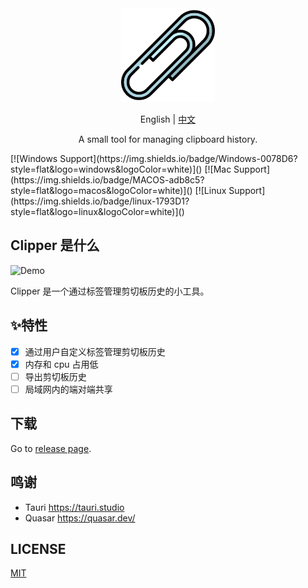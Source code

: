 <div align="center">
    <img height=150 src="https://github.com/a1393323447/clipper/blob/main/app-icon.png" />
</div>
<p align="center">
    <span>English</span>
    <span> | </span>
    <a href="README_CN.md">中文</a>
</p>
<p align="center"><span>A small tool for managing clipboard history.</span></p>
[![Windows Support](https://img.shields.io/badge/Windows-0078D6?style=flat&logo=windows&logoColor=white)]()
[![Mac Support](https://img.shields.io/badge/MACOS-adb8c5?style=flat&logo=macos&logoColor=white)]()
[![Linux Support](https://img.shields.io/badge/linux-1793D1?style=flat&logo=linux&logoColor=white)]()

## Clipper 是什么

![Demo](./demo.gif)

Clipper 是一个通过标签管理剪切板历史的小工具。

## ✨特性

- [x] 通过用户自定义标签管理剪切板历史
- [x] 内存和 cpu 占用低
- [ ] 导出剪切板历史
- [ ] 局域网内的端对端共享

## 下载

Go to [release page]().

## 鸣谢
- Tauri https://tauri.studio
- Quasar https://quasar.dev/

## LICENSE

[MIT](https://github.com/a1393323447/clipper/blob/main/LICENSE)
